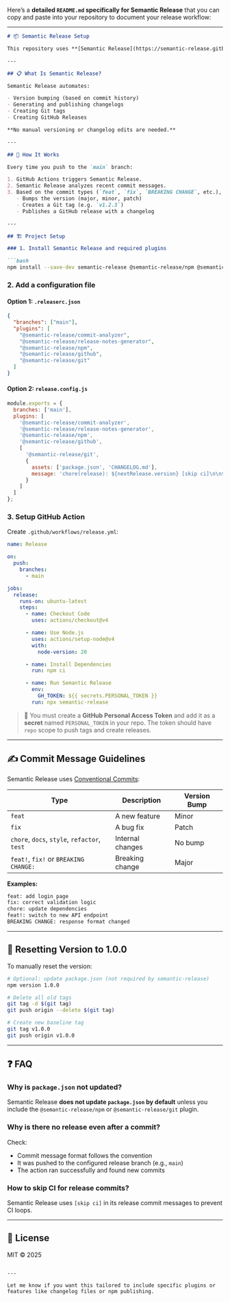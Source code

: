 Here’s a **detailed `README.md` specifically for Semantic Release** that you can copy and paste into your repository to document your release workflow:

---

````markdown
# 📦 Semantic Release Setup

This repository uses **[Semantic Release](https://semantic-release.gitbook.io/semantic-release/)** to **automate versioning** and **GitHub releases** based on conventional commit messages.

---

## 📋 What Is Semantic Release?

Semantic Release automates:

- Version bumping (based on commit history)
- Generating and publishing changelogs
- Creating Git tags
- Creating GitHub Releases

**No manual versioning or changelog edits are needed.**

---

## 🧠 How It Works

Every time you push to the `main` branch:

1. GitHub Actions triggers Semantic Release.
2. Semantic Release analyzes recent commit messages.
3. Based on the commit types (`feat`, `fix`, `BREAKING CHANGE`, etc.), it:
   - Bumps the version (major, minor, patch)
   - Creates a Git tag (e.g. `v1.2.3`)
   - Publishes a GitHub release with a changelog

---

## 🏗 Project Setup

### 1. Install Semantic Release and required plugins

```bash
npm install --save-dev semantic-release @semantic-release/npm @semantic-release/git @semantic-release/github
````

### 2. Add a configuration file

#### Option 1: `.releaserc.json`

```json
{
  "branches": ["main"],
  "plugins": [
    "@semantic-release/commit-analyzer",
    "@semantic-release/release-notes-generator",
    "@semantic-release/npm",
    "@semantic-release/github",
    "@semantic-release/git"
  ]
}
```

#### Option 2: `release.config.js`

```js
module.exports = {
  branches: ['main'],
  plugins: [
    '@semantic-release/commit-analyzer',
    '@semantic-release/release-notes-generator',
    '@semantic-release/npm',
    '@semantic-release/github',
    [
      '@semantic-release/git',
      {
        assets: ['package.json', 'CHANGELOG.md'],
        message: 'chore(release): ${nextRelease.version} [skip ci]\n\n${nextRelease.notes}'
      }
    ]
  ]
};
```

### 3. Setup GitHub Action

Create `.github/workflows/release.yml`:

```yaml
name: Release

on:
  push:
    branches:
      - main

jobs:
  release:
    runs-on: ubuntu-latest
    steps:
      - name: Checkout Code
        uses: actions/checkout@v4

      - name: Use Node.js
        uses: actions/setup-node@v4
        with:
          node-version: 20

      - name: Install Dependencies
        run: npm ci

      - name: Run Semantic Release
        env:
          GH_TOKEN: ${{ secrets.PERSONAL_TOKEN }}
        run: npx semantic-release
```

> 🔐 You must create a **GitHub Personal Access Token** and add it as a **secret** named `PERSONAL_TOKEN` in your repo.
> The token should have `repo` scope to push tags and create releases.

---

## ✍️ Commit Message Guidelines

Semantic Release uses [Conventional Commits](https://www.conventionalcommits.org/en/v1.0.0/):

| Type                                         | Description      | Version Bump |
| -------------------------------------------- | ---------------- | ------------ |
| `feat`                                       | A new feature    | Minor        |
| `fix`                                        | A bug fix        | Patch        |
| `chore`, `docs`, `style`, `refactor`, `test` | Internal changes | No bump      |
| `feat!`, `fix!` or `BREAKING CHANGE:`        | Breaking change  | Major        |

**Examples:**

```bash
feat: add login page
fix: correct validation logic
chore: update dependencies
feat!: switch to new API endpoint
BREAKING CHANGE: response format changed
```

---

## 🔁 Resetting Version to 1.0.0

To manually reset the version:

```bash
# Optional: update package.json (not required by semantic-release)
npm version 1.0.0

# Delete all old tags
git tag -d $(git tag)
git push origin --delete $(git tag)

# Create new baseline tag
git tag v1.0.0
git push origin v1.0.0
```

---

## ❓ FAQ

### Why is `package.json` not updated?

Semantic Release **does not update `package.json` by default** unless you include the `@semantic-release/npm` or `@semantic-release/git` plugin.

### Why is there no release even after a commit?

Check:

* Commit message format follows the convention
* It was pushed to the configured release branch (e.g., `main`)
* The action ran successfully and found new commits

### How to skip CI for release commits?

Semantic Release uses `[skip ci]` in its release commit messages to prevent CI loops.

---

## 📄 License

MIT © 2025

```

---

Let me know if you want this tailored to include specific plugins or features like changelog files or npm publishing.
```
